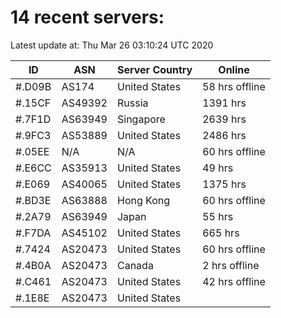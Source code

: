 # 14 recent servers:

Latest update at: Thu Mar 26 03:10:24 UTC 2020

| ID | ASN | Server Country | Online |
| -- | --- | -------------- | ------ |
| #.D09B | AS174 | United States | 58 hrs offline |
| #.15CF | AS49392 | Russia | 1391 hrs |
| #.7F1D | AS63949 | Singapore | 2639 hrs |
| #.9FC3 | AS53889 | United States | 2486 hrs |
| #.05EE | N/A | N/A | 60 hrs offline |
| #.E6CC | AS35913 | United States | 49 hrs |
| #.E069 | AS40065 | United States | 1375 hrs |
| #.BD3E | AS63888 | Hong Kong | 60 hrs offline |
| #.2A79 | AS63949 | Japan | 55 hrs |
| #.F7DA | AS45102 | United States | 665 hrs |
| #.7424 | AS20473 | United States | 60 hrs offline |
| #.4B0A | AS20473 | Canada | 2 hrs offline |
| #.C461 | AS20473 | United States | 42 hrs offline |
| #.1E8E | AS20473 | United States | |

